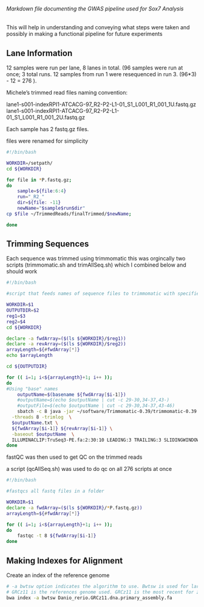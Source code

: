 ###### Markdown file documenting the GWAS pipeline used for Sox7 Analysis
This will help in understanding and conveying what steps were taken and possibly in making a functional pipeline for future experiments

## Lane Information

12 samples were run per lane, 8 lanes in total. (96 samples were run at once; 3 total runs. 12 samples from run 1 were resequenced in run 3. (96*3) - 12 = 276 ).

Michele’s trimmed read files naming convention:

lane1-s001-indexRPI1-ATCACG-97_R2-P2-L1-01_S1_L001_R1_001_1U.fastq.gz
lane1-s001-indexRPI1-ATCACG-97_R2-P2-L1-01_S1_L001_R1_001_2U.fastq.gz

Each sample has 2 fastq.gz files.

files were renamed for simplicity

```bash
#!/bin/bash

WORKDIR=/setpath/
cd ${WORKDIR}

for file in *P.fastq.gz;
do 
	sample=${file:6:4}
	run="_R2_"
	dir=${file: -11}
	newName="$sample$run$dir"
cp $file ~/TrimmedReads/finalTrimmed/$newName;

done 
```

## Trimming Sequences

Each sequence was trimmed using trimmomatic
this was orgincally two scripts (trimmomatic.sh and trimAllSeq.sh) which I combined below and should work

```bash
#!/bin/bash

#script that feeds names of sequence files to trimmomatic with specified outputs

WORKDIR=$1
OUTPUTDIR=$2
reg1=$3
reg2=$4
cd ${WORKDIR}

declare -a fwdArray=($(ls ${WORKDIR}/$reg1))
declare -a revArray=($(ls ${WORKDIR}/$reg2))
arrayLength=${#fwdArray[*]}
echo $arrayLength

cd ${OUTPUTDIR}

for (( i=1; i<${arrayLength}+1; i++ ));
do
#Using "base" names
	outputName=$(basename ${fwdArray[$i-1]})
	#outputName=$(echo $outputName | cut -c 29-30,34-37,43-)
	#outputFile=$(echo $outputName | cut -c 29-30,34-37,43-46)
	sbatch -c 8 java -jar ~/software/Trimmomatic-0.39/trimmomatic-0.39.jar PE \
  -threads 8 -trimlog  \
  $outputName.txt \
  ${fwdArray[$i-1]} ${revArray[$i-1]} \
  -baseout $outputName  \
  ILLUMINACLIP:TruSeq3-PE.fa:2:30:10 LEADING:3 TRAILING:3 SLIDINGWINDOW:4:15 MINLEN:36
done
```

fastQC was then used to get QC on the trimmed reads

a script (qcAllSeq.sh) was used to do qc on all 276 scripts at once

```bash
#!/bin/bash

#fastqcs all fastq files in a folder

WORKDIR=$1
declare -a fwdArray=($(ls ${WORKDIR}/*P.fastq.gz))
arrayLength=${#fwdArray[*]}

for (( i=1; i<${arrayLength}+1; i++ ));
do
	fastqc -t 8 ${fwdArray[$i-1]}
done
```

## Making Indexes for Alignment

Create an index of the reference genome

```bash
# -a bwtsw option indicates the algorithm to use. Bwtsw is used for larger sequences.
# GRCz11 is the references genome used. GRCz11 is the most recent for zebrafish currently.
bwa index -a bwtsw Danio_rerio.GRCz11.dna.primary_assembly.fa 
```



